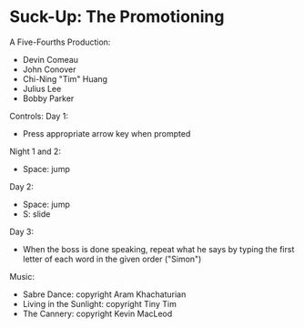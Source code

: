Suck-Up: The Promotioning
=========
A Five-Fourths Production:
  * Devin Comeau
  * John Conover
  * Chi-Ning "Tim" Huang
  * Julius Lee
  * Bobby Parker

Controls:
Day 1:
  * Press appropriate arrow key when prompted
  
Night 1 and 2:
  * Space: jump

Day 2:
  * Space: jump
  * S: slide

Day 3:
  * When the boss is done speaking, repeat what he says by typing the first letter of each word in the given order ("Simon")

Music:
 * Sabre Dance: copyright Aram Khachaturian
 * Living in the Sunlight: copyright Tiny Tim
 * The Cannery: copyright Kevin MacLeod
